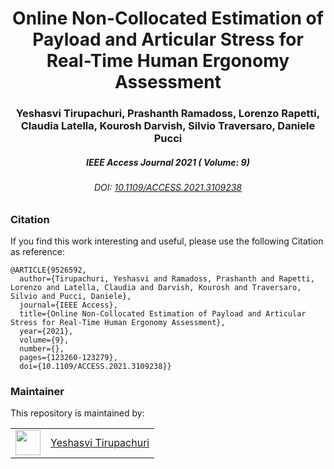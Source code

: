 <div align="center">
  <h1> Online Non-Collocated Estimation of Payload and Articular Stress for Real-Time Human Ergonomy Assessment </h1>
</div>

<div align="center">
  <h3> Yeshasvi Tirupachuri, Prashanth Ramadoss, Lorenzo Rapetti, Claudia Latella, Kourosh Darvish, Silvio Traversaro, Daniele Pucci </h3>
</div>

<div align="center">
  <h5> IEEE Access Journal 2021 ( Volume: 9) </h5>
  <h6> DOI: <a href="10.1109/ACCESS.2021.3109238" target="_top">10.1109/ACCESS.2021.3109238</a> </h6>
</div>

### Citation

If you find this work interesting and useful, please use the following Citation as reference:

```
@ARTICLE{9526592,
  author={Tirupachuri, Yeshasvi and Ramadoss, Prashanth and Rapetti, Lorenzo and Latella, Claudia and Darvish, Kourosh and Traversaro, Silvio and Pucci, Daniele},
  journal={IEEE Access},
  title={Online Non-Collocated Estimation of Payload and Articular Stress for Real-Time Human Ergonomy Assessment},
  year={2021},
  volume={9},
  number={},
  pages={123260-123279},
  doi={10.1109/ACCESS.2021.3109238}}
```

### Maintainer

This repository is maintained by:

| | |
|:---:|:---:|
| [<img src="https://github.com/yeshasvitvs.png" width="40">](https://github.com/yeshasvitvs) | [Yeshasvi Tirupachuri](https://github.com/yeshasvitvs) |
